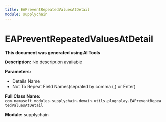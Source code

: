 ```yaml
---
title: EAPreventRepeatedValuesAtDetail
module: supplychain
---
```



<div class='entity-flows'>

# EAPreventRepeatedValuesAtDetail

**This document was generated using AI Tools**

**Description:** No description available

**Parameters:**
- Details Name
- Not To Repeat Field Names(seprated by comma (,) or Enter)

**Full Class Name:** `com.namasoft.modules.supplychain.domain.utils.plugnplay.EAPreventRepeatedValuesAtDetail`

**Module:** supplychain


</div>

